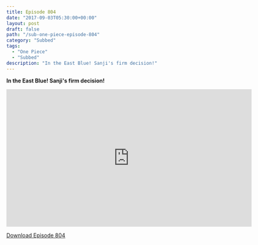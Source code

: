 ```yaml
---
title: Episode 804
date: "2017-09-03T05:30:00+00:00"
layout: post
draft: false
path: "/sub-one-piece-episode-804"
category: "Subbed"
tags:
  - "One Piece"
  - "Subbed"
description: "In the East Blue! Sanji's firm decision!"
---
```


**In the East Blue! Sanji's firm decision!**

<iframe width="640" height="360" src="https://www.rapidvideo.com/e/G6FRPH1UNW" frameborder="0" marginwidth=0 marginheight=0 scrolling=no allowfullscreen></iframe>

<a href="http://ouo.io/qs/eCodkFEQ?s=https://rapidvid.to/d/https://www.rapidvideo.com/e/G6FRPH1UNW">Download Episode 804</a>
